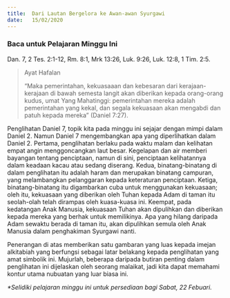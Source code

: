```yaml
---
title:  Dari Lautan Bergelora ke Awan-awan Syurgawi
date:   15/02/2020
---
```


### Baca untuk Pelajaran Minggu Ini
Dan. 7, 2 Tes. 2:1-12, Rm. 8:1, Mrk 13:26, Luk. 9:26, Luk. 12:8, 1 Tim. 2:5.

> <p>Ayat Hafalan</p>
> “Maka pemerintahan, kekuasaaan dan kebesaran dari kerajaan-kerajaan di bawah semesta langit akan diberikan kepada orang-orang kudus, umat Yang Mahatinggi: pemerintahan mereka adalah pemerintahan yang kekal, dan segala kekuasaan akan mengabdi dan patuh kepada mereka” (Daniel 7:27).

Penglihatan Daniel 7, topik kita pada minggu ini sejajar dengan mimpi dalam Daniel 2. Namun Daniel 7 mengembangkan apa yang diperlihatkan dalam Daniel 2. Pertama, penglihatan berlaku pada waktu malam dan kelihatan  empat angin menggoncangkan laut besar. Kegelapan dan air memberi bayangan tentang penciptaan, namun di sini, penciptaan kelihatannya dalam keadaan kacau atau sedang diserang. Kedua, binatang-binatang di dalam penglihatan itu adalah haram dan merupakan binatang campuran, yang melambangkan pelanggaran kepada keteraturan penciptaan. Ketiga, binatang-binatang itu digambarkan cuba untuk menggunakan kekuasaan; oleh itu, kekuasaan yang diberikan oleh Tuhan kepada Adam di taman itu seolah-olah telah dirampas oleh kuasa-kuasa ini. Keempat, pada kedatangan Anak Manusia, kekuasaan Tuhan akan dipulihkan dan diberikan kepada mereka yang berhak untuk memilikinya. Apa yang hilang daripada Adam sewaktu berada di taman itu, akan dipulihkan semula oleh Anak Manusia dalam penghakiman Syurgawi nanti.

Penerangan di atas memberikan satu gambaran yang luas kepada imejan alkitabiah yang berfungsi sebagai latar belakang kepada penglihatan yang amat simbolik ini. Mujurlah, beberapa daripada butiran penting dalam penglihatan ini dijelaskan oleh seorang malaikat, jadi kita dapat memahami kontur utama nubuatan yang luar biasa ini.

_*Selidiki pelajaran minggu ini untuk persediaan bagi Sabat, 22 Febuari._